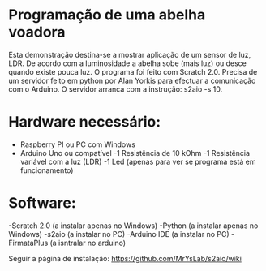 # Programação de uma abelha voadora

Esta demonstração destina-se a mostrar aplicação de um sensor de luz, LDR. 
De acordo com a luminosidade a abelha sobe (mais luz) ou desce quando existe pouca luz. 
O programa foi feito com Scratch 2.0. Precisa de um servidor feito em python por Alan Yorkis para efectuar a comunicação com o Arduino.
O servidor arranca com a instrução: s2aio -s 10.

# Hardware necessário:
- Raspberry PI ou PC com Windows
- Arduino Uno ou compatível
-1 Resistência de 10 kOhm
-1 Resistência variável com a luz (LDR)
-1 Led (apenas para ver se programa está em funcionamento)

# Software:
-Scratch 2.0 (a instalar apenas no Windows)
-Python (a instalar apenas no Windows)
-s2aio (a instalar no PC)
-Arduino IDE (a instalar no PC)
-FirmataPlus (a isntralar no arduino)

Seguir a página de instalação:
https://github.com/MrYsLab/s2aio/wiki
